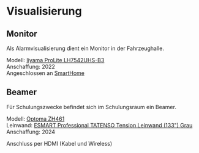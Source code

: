 # Visualisierung

## Monitor

Als Alarmvisualisierung dient ein Monitor in der Fahrzeughalle.

Modell: [Iiyama ProLite LH7542UHS-B3](https://iiyama.com/de_de/produkte/prolite-lh7542uhs-b3/)  
Anschaffung: 2022  
Angeschlossen an [SmartHome](../Hardware/Netzwerk.md#smarthome)

## Beamer

Für Schulungszwecke befindet sich im Schulungsraum ein Beamer.

Modell: [Optoma ZH461](https://www.optoma.de/product/zh461)  
Leinwand: [ESMART Professional TATENSO Tension Leinwand (133") Grau](https://esmart.de/leinwand/tension-leinwand/esmart-professional-tatenso-tension-leinwand.html)  
Anschaffung: 2024

Anschluss per HDMI (Kabel und Wireless)